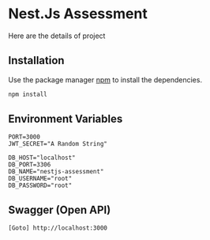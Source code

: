 # Nest.Js Assessment

Here are the details of project

## Installation

Use the package manager [npm]() to install the dependencies.

```bash
npm install
```

## Environment Variables

```env
PORT=3000
JWT_SECRET="A Random String"

DB_HOST="localhost"
DB_PORT=3306
DB_NAME="nestjs-assessment"
DB_USERNAME="root"
DB_PASSWORD="root"
```

## Swagger (Open API)

```
[Goto] http://localhost:3000
```
